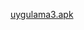 <a href="https://drive.google.com/file/d/0B0FKsjy1moZnOFBMNGNTal9CYms/view?usp=sharing">uygulama3.apk</a>